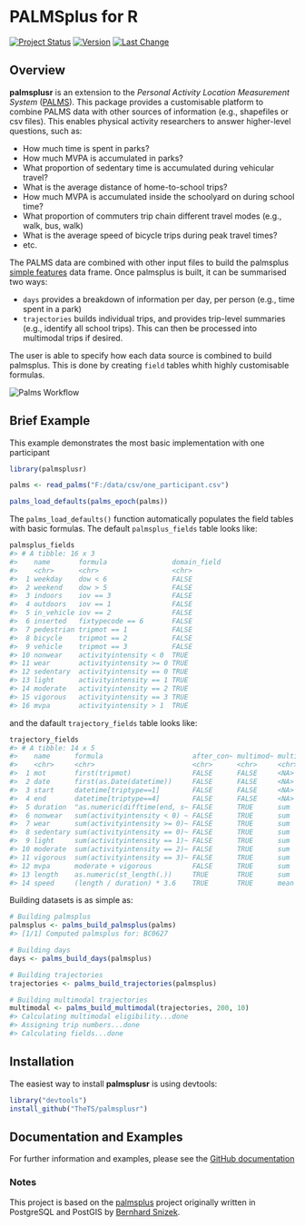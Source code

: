 
<!-- README.md is generated from README.Rmd. Please edit that file -->
PALMSplus for R
===============

<!--[![AppVeyor Build Status](https://ci.appveyor.com/api/projects/status/github/TheTS/palmsplusr?branch=master&svg=true)](https://ci.appveyor.com/project/TheTS/palmsplusr)-->
<!--[![Travis-CI Build Status](https://travis-ci.org/TheTS/palmsplusr.svg?branch=master)](https://travis-ci.org/TheTS/palmsplusr) -->
<!--[![codecov](https://codecov.io/gh/TheTS/actigraph.sleepr/branch/master/graph/badge.svg)](https://codecov.io/gh/TheTS/actigraph.sleepr)-->
[![Project Status](http://www.repostatus.org/badges/latest/wip.svg)](http://www.repostatus.org/#wip) [![Version](https://img.shields.io/badge/Package%20version-0.1.0-orange.svg)](commits/master) [![Last Change](https://img.shields.io/badge/Last%20change-2018--01--09-yellowgreen.svg)](/commits/master)

Overview
--------

**palmsplusr** is an extension to the *Personal Activity Location Measurement System* ([PALMS](https://ucsd-palms-project.wikispaces.com/)). This package provides a customisable platform to combine PALMS data with other sources of information (e.g., shapefiles or csv files). This enables physical activity researchers to answer higher-level questions, such as:

-   How much time is spent in parks?
-   How much MVPA is accumulated in parks?
-   What proportion of sedentary time is accumulated during vehicular travel?
-   What is the average distance of home-to-school trips?
-   How much MVPA is accumulated inside the schoolyard on during school time?
-   What proportion of commuters trip chain different travel modes (e.g., walk, bus, walk)
-   What is the average speed of bicycle trips during peak travel times?
-   etc.

The PALMS data are combined with other input files to build the palmsplus [simple features](https://github.com/r-spatial/sf) data frame. Once palmsplus is built, it can be summarised two ways:

-   `days` provides a breakdown of information per day, per person (e.g., time spent in a park)
-   `trajectories` builds individual trips, and provides trip-level summaries (e.g., identify all school trips). This can then be processed into multimodal trips if desired.

The user is able to specify how each data source is combined to build palmsplus. This is done by creating `field` tables whith highly customisable formulas.

![Palms Workflow](http://i.imgur.com/aSzlC3E.png)

Brief Example
-------------

This example demonstrates the most basic implementation with one participant

``` r
library(palmsplusr)

palms <- read_palms("F:/data/csv/one_participant.csv")

palms_load_defaults(palms_epoch(palms))
```

The `palms_load_defaults()` function automatically populates the field tables with basic formulas. The default `palmsplus_fields` table looks like:

``` r
palmsplus_fields
#> # A tibble: 16 x 3
#>    name       formula                domain_field
#>    <chr>      <chr>                  <chr>       
#>  1 weekday    dow < 6                FALSE       
#>  2 weekend    dow > 5                FALSE       
#>  3 indoors    iov == 3               FALSE       
#>  4 outdoors   iov == 1               FALSE       
#>  5 in_vehicle iov == 2               FALSE       
#>  6 inserted   fixtypecode == 6       FALSE       
#>  7 pedestrian tripmot == 1           FALSE       
#>  8 bicycle    tripmot == 2           FALSE       
#>  9 vehicle    tripmot == 3           FALSE       
#> 10 nonwear    activityintensity < 0  TRUE        
#> 11 wear       activityintensity >= 0 TRUE        
#> 12 sedentary  activityintensity == 0 TRUE        
#> 13 light      activityintensity == 1 TRUE        
#> 14 moderate   activityintensity == 2 TRUE        
#> 15 vigorous   activityintensity == 3 TRUE        
#> 16 mvpa       activityintensity > 1  TRUE
```

and the dafault `trajectory_fields` table looks like:

``` r
trajectory_fields
#> # A tibble: 14 x 5
#>    name      formula                      after_con~ multimod~ multimodal~
#>    <chr>     <chr>                        <chr>      <chr>     <chr>      
#>  1 mot       first(tripmot)               FALSE      FALSE     <NA>       
#>  2 date      first(as.Date(datetime))     FALSE      FALSE     <NA>       
#>  3 start     datetime[triptype==1]        FALSE      FALSE     <NA>       
#>  4 end       datetime[triptype==4]        FALSE      FALSE     <NA>       
#>  5 duration  "as.numeric(difftime(end, s~ FALSE      TRUE      sum        
#>  6 nonwear   sum(activityintensity < 0) ~ FALSE      TRUE      sum        
#>  7 wear      sum(activityintensity >= 0)~ FALSE      TRUE      sum        
#>  8 sedentary sum(activityintensity == 0)~ FALSE      TRUE      sum        
#>  9 light     sum(activityintensity == 1)~ FALSE      TRUE      sum        
#> 10 moderate  sum(activityintensity == 2)~ FALSE      TRUE      sum        
#> 11 vigorous  sum(activityintensity == 3)~ FALSE      TRUE      sum        
#> 12 mvpa      moderate + vigorous          FALSE      TRUE      sum        
#> 13 length    as.numeric(st_length(.))     TRUE       TRUE      sum        
#> 14 speed     (length / duration) * 3.6    TRUE       TRUE      mean
```

Building datasets is as simple as:

``` r
# Building palmsplus
palmsplus <- palms_build_palmsplus(palms)
#> [1/1] Computed palmsplus for: BC0627

# Building days
days <- palms_build_days(palmsplus)

# Building trajectories
trajectories <- palms_build_trajectories(palmsplus)

# Building multimodal trajectories
multimodal <- palms_build_multimodal(trajectories, 200, 10)
#> Calculating multimodal eligibility...done
#> Assigning trip numbers...done
#> Calculating fields...done
```

Installation
------------

The easiest way to install **palmsplusr** is using devtools:

``` r
library("devtools")
install_github("TheTS/palmsplusr")
```

Documentation and Examples
--------------------------

For further information and examples, please see the [GitHub documentation](http://thets.github.io/palmsplusr/)

### Notes

This project is based on the [palmsplus](https://github.com/bsnizek/palmsplus) project originally written in PostgreSQL and PostGIS by [Bernhard Snizek](http://www.snizek.com).
